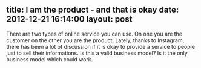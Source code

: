 title: I am the product - and that is okay
date: 2012-12-21 16:14:00
layout: post
---
There are two types of online service you can use. On one you are the customer on the other you are the product. Lately, thanks to Instagram, there has been a lot of discussion if it is okay to provide a service to people just to sell their informations. Is this a valid business model? Is it the only business model which could work.
<!--MORE->

Before we continue, you should read this [XKCD comic][xkcd] about Instagram. As I already said on [Hacker News][hn] this comparison is IMHO not suitable. But let us start from the beginning.

I think we do not have to talk a lot about the different service models, we are all familiar with both of them. A direct competition for example is Twitter and App.net. On Twitter you are the product, on App.net you are a customer. As most of you know I am not the biggest fan of Twitter (I still use it, though). Some of their recent moves are IMHO a direct result of the fact that they still found no way to make a sustainable business with what they have. But why do I not just move to App.net?

Because sometimes it is okay to be the product. We are basically talking about your choice if you use service A, you are the customer, or B, you are the product.

## Are you willing to pay?
The first question you have to ask yourself is if you are willing to pay for said service. You cannot get a service for free and believe developers and servers are paid by magical unicorns that shit money. I am not really sure what people expect when they get something for free. Did their parents not teach them not to take candy from the strange looking old man pointing to his minivan?

Of course, sometimes you get stuff for free with no strings attached, but this is mostly good will or a strategy to sell related services, features, whatever. If there is no obvious way how a company is making money you are likely seeing a "service B" type company.

If you are not willing to pay you have two options: be the product or do not use the service at all.

## What can happen if you are the product?
This is a tricky question because it depends on you. I know this sucks, taking responsibility for your own actions and stuff. I cannot believe I even suggest this in the modern age. But let us imagine, for one second, that we were all brought up to be intelligent adults.

We are aware of the fact that we are dealing with a company of type B. We are the product. Here comes a really crazy thought. We just put informations up we do not care about if they are sold.

If Instagram can make a business model out of selling pictures of my fianceés cat, my morning coffee and some places I attend this is fine. I am not willing to pay for the service and they sell something I do not care about if it is sold.

What if Facebook sold my phone number to telephone marketers? I would hate that. I do not like being cold called. But wait - here is the tricky part: They do not have my number because I never uploaded it. Shocking, right? I do care about this piece of information, so I keep it as private as I think it is necessary.

This is a pretty old rule we all know. Only upload informations you are willing to share with the world. Each system has bugs, every company can change, everyone can once mess up privacy settings while adding someone to the "screw this guy" group.

## "But there are no alternatives!"
This is my favorite argument. Show me one service your life depends on, which only exists because it is selling *all* your private informations. Sorry, but you are not forced to use anything the Internet has to offer. Joking aside, I know, in reality, we want to use those fancy services to stay in touch with people or get the latest news in real time.

If there is really no alternative of service type A you can still get an account on evil service B. Just do not upload anything. If you fear someone would sell your spam email account together with your name you really should not use anything which requires registration. As long as you upload nothing what can happen? They could try to track your surf behavior and show you related adds. Just use stealth mode and log out of the service.

If you start sharing informations or just engage in conversations - what exactly can happen? They could read them, sell them, most likely automatically search for keywords and show you ads. Even if they sell your complete conversation history: Just do not share nuclear weapon codes over Facebook. In the real world no one cares if you just invited five friends over to dinner.

## Uptopia
Of course, I would love to see a world with free services for everyone. Services which can be used to do "the right" or "good" things. I think you know the examples - how reports or freedom fighters use those services to show cruel dictatorship and so on. Services where you own your data. Where you are free to post - as long as it is neither inhuman or illegal - whatever you want without fearing consequences from society, employers or governments.

But this is utopia. In the world we live in we can only get such a service if the company behind it can actually pay the bills and satisfy laws and regulations.

Let us imagine App.net would be this company. A company of type A. We all get an account, abandon Twitter and enjoy our life. What happens to those, who cannot pay $5 but have something important to say to the rest of the world? Should everyone else pay $50 to compensate them?

As a company which wants to open up for *everyone* you need a business model which either depends on some people paying for others or you start making money in a non traditional way. What do you think, which one is likelier to work out?

## I am a happy, little product!
There are two easy rules:

- Only upload what you are willing to share with the whole world
- If you do not pay for the service you are the product

Free services have informations and data from me. And I'd like to repeat that I have no problem if they start selling it. It is not like the XKCD comic where I lose something. I still have my data. It is not gone. My images will not vanish from my phone and hard drive because Instagram sells them. The only result is a company making money, providing me a service I like and I am not willing to pay for, for free. Everyone wins.

[xkcd]: http://xkcd.com/1150/
[hn]: http://news.ycombinator.com/item?id=4952378